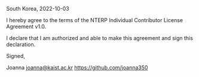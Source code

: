 South Korea, 2022-10-03

I hereby agree to the terms of the NTERP Individual Contributor License Agreement v1.0.

I declare that I am authorized and able to make this agreement and sign this declaration.

Signed,

Joanna joanna@kaist.ac.kr https://github.com/joanna350
